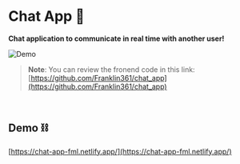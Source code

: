 # Chat App 💬
**Chat application to communicate in real time with another user!**

![Demo](https://res.cloudinary.com/dnxchppfm/image/upload/v1661271445/franklin-page/chat_1_fvvz3e.webp)

> **Note**: You can review the fronend code in this link: [https://github.com/Franklin361/chat_app](https://github.com/Franklin361/chat_app)

&nbsp;


## **Demo ⛓️**

[https://chat-app-fml.netlify.app/](https://chat-app-fml.netlify.app/)
